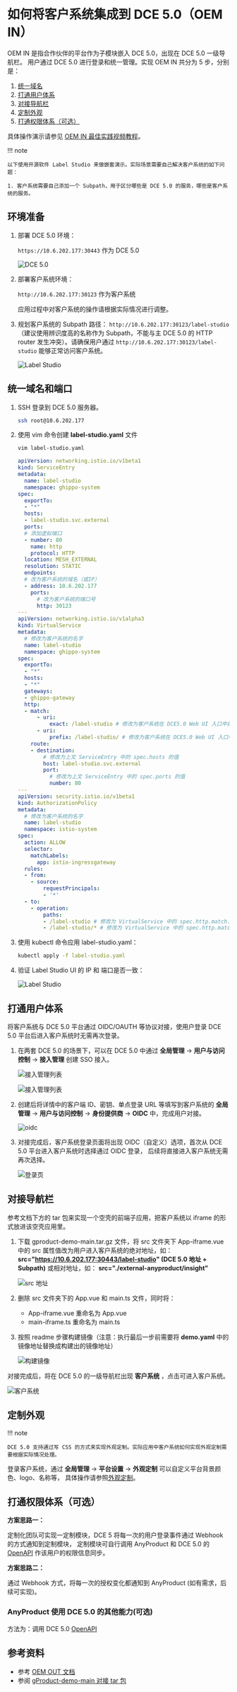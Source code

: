 # 如何将客户系统集成到 DCE 5.0（OEM IN）

OEM IN 是指合作伙伴的平台作为子模块嵌入 DCE 5.0，出现在 DCE 5.0 一级导航栏。
用户通过 DCE 5.0 进行登录和统一管理。实现 OEM IN 共分为 5 步，分别是：

1. [统一域名](#_2)
1. [打通用户体系](#_3)
1. [对接导航栏](#_4)
1. [定制外观](#_5)
1. [打通权限体系（可选）](#_6)

具体操作演示请参见 [OEM IN 最佳实践视频教程](../../../videos/use-cases.md#dce-50_3)。

!!! note

    以下使用开源软件 Label Studio 来做嵌套演示。实际场景需要自己解决客户系统的如下问题：

    1. 客户系统需要自己添加一个 Subpath，用于区分哪些是 DCE 5.0 的服务，哪些是客户系统的服务。

## 环境准备

1. 部署 DCE 5.0 环境：
 
    `https://10.6.202.177:30443` 作为 DCE 5.0

    ![DCE 5.0](./images/oem-dce5.png)

1. 部署客户系统环境：

    `http://10.6.202.177:30123` 作为客户系统

    应用过程中对客户系统的操作请根据实际情况进行调整。

1. 规划客户系统的 Subpath 路径： `http://10.6.202.177:30123/label-studio`（建议使用辨识度高的名称作为 Subpath，不能与主 DCE 5.0 的 HTTP router 发生冲突）。请确保用户通过 `http://10.6.202.177:30123/label-studio` 能够正常访问客户系统。

    ![Label Studio](./images/oem-label-studio.png)

## 统一域名和端口

1. SSH 登录到 DCE 5.0 服务器。

    ```bash
    ssh root@10.6.202.177
    ```

1. 使用 vim 命令创建 __label-studio.yaml__ 文件

    ```bash
    vim label-studio.yaml
    ```

    ```yaml title="label-studio.yaml"
    apiVersion: networking.istio.io/v1beta1
    kind: ServiceEntry
    metadata:
      name: label-studio
      namespace: ghippo-system
    spec:
      exportTo:
      - "*"
      hosts:
      - label-studio.svc.external
      ports:
      # 添加虚拟端口
      - number: 80
        name: http
        protocol: HTTP
      location: MESH_EXTERNAL
      resolution: STATIC
      endpoints:
      # 改为客户系统的域名（或IP）
      - address: 10.6.202.177
        ports:
          # 改为客户系统的端口号
          http: 30123
    ---
    apiVersion: networking.istio.io/v1alpha3
    kind: VirtualService
    metadata:
      # 修改为客户系统的名字
      name: label-studio
      namespace: ghippo-system
    spec:
      exportTo:
      - "*"
      hosts:
      - "*"
      gateways:
      - ghippo-gateway
      http:
      - match:
          - uri:
              exact: /label-studio # 修改为客户系统在 DCE5.0 Web UI 入口中的路由地址
          - uri:
              prefix: /label-studio/ # 修改为客户系统在 DCE5.0 Web UI 入口中的路由地址
        route:
        - destination:
            # 修改为上文 ServiceEntry 中的 spec.hosts 的值
            host: label-studio.svc.external
            port:
              # 修改为上文 ServiceEntry 中的 spec.ports 的值
              number: 80
    ---
    apiVersion: security.istio.io/v1beta1
    kind: AuthorizationPolicy
    metadata:
      # 修改为客户系统的名字
      name: label-studio
      namespace: istio-system
    spec:
      action: ALLOW
      selector:
        matchLabels:
          app: istio-ingressgateway
      rules:
      - from:
        - source:
            requestPrincipals:
            - '*'
      - to:
        - operation:
            paths:
            - /label-studio # 修改为 VirtualService 中的 spec.http.match.uri.prefix 的值
            - /label-studio/* # 修改为 VirtualService 中的 spec.http.match.uri.prefix 的值（注意，末尾需要添加 "*"）
     ```

1. 使用 kubectl 命令应用 label-studio.yaml：

    ```bash
    kubectl apply -f label-studio.yaml
    ```

1. 验证 Label Studio UI 的 IP 和 端口是否一致：
   
    ![Label Studio](./images/label-studio-2.png)

## 打通用户体系

将客户系统与 DCE 5.0 平台通过 OIDC/OAUTH 等协议对接，使用户登录 DCE 5.0 平台后进入客户系统时无需再次登录。

1. 在两套 DCE 5.0 的场景下，可以在 DCE 5.0 中通过 __全局管理__ -> __用户与访问控制__ -> __接入管理__ 创建 SSO 接入。

    ![接入管理列表](https://docs.daocloud.io/daocloud-docs-images/docs/zh/docs/ghippo/best-practice/oem/images/oemin-jierulist.png)

    ![接入管理列表](https://docs.daocloud.io/daocloud-docs-images/docs/zh/docs/ghippo/best-practice/oem/images/oem-out01.png)

2. 创建后将详情中的客户端 ID、密钥、单点登录 URL 等填写到客户系统的 __全局管理__ -> __用户与访问控制__ -> __身份提供商__ -> __OIDC__ 中，完成用户对接。

    ![oidc](https://docs.daocloud.io/daocloud-docs-images/docs/zh/docs/ghippo/best-practice/oem/images/oeminoidc.png)

3. 对接完成后，客户系统登录页面将出现 OIDC（自定义）选项，首次从 DCE 5.0 平台进入客户系统时选择通过 OIDC 登录，
   后续将直接进入客户系统无需再次选择。

    ![登录页](https://docs.daocloud.io/daocloud-docs-images/docs/zh/docs/ghippo/best-practice/oem/images/oeminlogin.png)

## 对接导航栏

参考文档下方的 tar 包来实现一个空壳的前端子应用，把客户系统以 iframe 的形式放进该空壳应用里。

1. 下载 gproduct-demo-main.tar.gz 文件，将 src 文件夹下 App-iframe.vue 中的 src 属性值改为用户进入客户系统的绝对地址，如：
   __src="https://10.6.202.177:30443/label-studio" (DCE 5.0 地址 + Subpath)__ 或相对地址，如： __src="./external-anyproduct/insight"__ 

    ![src 地址](./images/src-2.png)

1. 删除 src 文件夹下的 App.vue 和 main.ts 文件，同时将：
    
    - App-iframe.vue 重命名为 App.vue
    - main-iframe.ts 重命名为 main.ts

1. 按照 readme 步骤构建镜像（注意：执行最后一步前需要将 __demo.yaml__ 中的镜像地址替换成构建出的镜像地址）

   ![构建镜像](./images/oemin-image-2.png)

对接完成后，将在 DCE 5.0 的一级导航栏出现 __客户系统__ ，点击可进入客户系统。

![客户系统](https://docs.daocloud.io/daocloud-docs-images/docs/zh/docs/ghippo/best-practice/oem/images/oemin-menu.png)

## 定制外观

!!! note

    DCE 5.0 支持通过写 CSS 的方式来实现外观定制。实际应用中客户系统如何实现外观定制需要根据实际情况处理。

登录客户系统，通过 __全局管理__ -> __平台设置__ -> __外观定制__ 可以自定义平台背景颜色、logo、名称等，
具体操作请参照[外观定制](../../user-guide/platform-setting/appearance.md)。

## 打通权限体系（可选）

**方案思路一：**

定制化团队可实现一定制模块，DCE 5 将每一次的用户登录事件通过 Webhook 的方式通知到定制模块，
定制模块可自行调用 AnyProduct 和 DCE 5.0 的 [OpenAPI](https://docs.daocloud.io/openapi/index.html) 作该用户的权限信息同步。

**方案思路二：**

通过 Webhook 方式，将每一次的授权变化都通知到 AnyProduct (如有需求，后续可实现)。

### AnyProduct 使用 DCE 5.0 的其他能力(可选)

方法为：调用 DCE 5.0 [OpenAPI](https://docs.daocloud.io/openapi/index.html)

## 参考资料

- 参考 [OEM OUT 文档](./oem-out.md)
- 参阅 [gProduct-demo-main 对接 tar 包](./examples/gproduct-demo-main.tar.gz)
